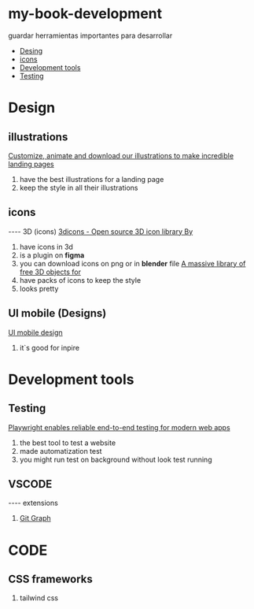 # my-book-development
guardar herramientas importantes para desarrollar

- [Desing](#Design)
- [icons](#icons)
- [Development tools](#Design)
- [Testing](#Design)

# Design
## illustrations
[Customize, animate and download our illustrations to make incredible landing pages](storyset.com)
1. have the best illustrations for a landing page
2. keep the style in all their illustrations
## icons
---- 3D (icons)
[3dicons - Open source 3D icon library By](3dicons.co)
1. have icons in 3d
2. is a plugin on **figma**
3. you can download icons on png or in **blender** file
[A massive library of free 3D objects for](www.shapefest.com)
1. have packs of icons to keep the style
2. looks pretty
## UI mobile (Designs)
[UI mobile design](screenlane.com)
1. it`s good for inpire
# Development tools
## Testing
[Playwright enables reliable end-to-end testing for modern web apps](playwright.dev)
1. the best tool to test a website
2. made automatization test
3. you might run test on background without look test running
## VSCODE
---- extensions
1. [Git Graph](marketplace.visualstudio.com/items?itemName=mhutchie.git-graph)
# CODE
## CSS frameworks
1. tailwind css